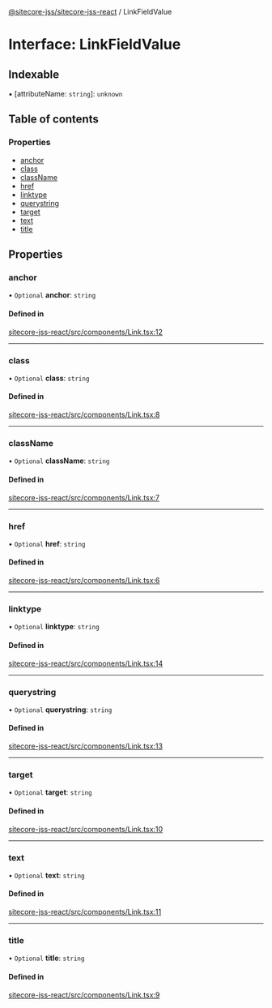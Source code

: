 [@sitecore-jss/sitecore-jss-react](../README.md) / LinkFieldValue

# Interface: LinkFieldValue

## Indexable

▪ [attributeName: `string`]: `unknown`

## Table of contents

### Properties

- [anchor](LinkFieldValue.md#anchor)
- [class](LinkFieldValue.md#class)
- [className](LinkFieldValue.md#classname)
- [href](LinkFieldValue.md#href)
- [linktype](LinkFieldValue.md#linktype)
- [querystring](LinkFieldValue.md#querystring)
- [target](LinkFieldValue.md#target)
- [text](LinkFieldValue.md#text)
- [title](LinkFieldValue.md#title)

## Properties

### anchor

• `Optional` **anchor**: `string`

#### Defined in

[sitecore-jss-react/src/components/Link.tsx:12](https://github.com/Sitecore/jss/blob/b8d8e24bb/packages/sitecore-jss-react/src/components/Link.tsx#L12)

___

### class

• `Optional` **class**: `string`

#### Defined in

[sitecore-jss-react/src/components/Link.tsx:8](https://github.com/Sitecore/jss/blob/b8d8e24bb/packages/sitecore-jss-react/src/components/Link.tsx#L8)

___

### className

• `Optional` **className**: `string`

#### Defined in

[sitecore-jss-react/src/components/Link.tsx:7](https://github.com/Sitecore/jss/blob/b8d8e24bb/packages/sitecore-jss-react/src/components/Link.tsx#L7)

___

### href

• `Optional` **href**: `string`

#### Defined in

[sitecore-jss-react/src/components/Link.tsx:6](https://github.com/Sitecore/jss/blob/b8d8e24bb/packages/sitecore-jss-react/src/components/Link.tsx#L6)

___

### linktype

• `Optional` **linktype**: `string`

#### Defined in

[sitecore-jss-react/src/components/Link.tsx:14](https://github.com/Sitecore/jss/blob/b8d8e24bb/packages/sitecore-jss-react/src/components/Link.tsx#L14)

___

### querystring

• `Optional` **querystring**: `string`

#### Defined in

[sitecore-jss-react/src/components/Link.tsx:13](https://github.com/Sitecore/jss/blob/b8d8e24bb/packages/sitecore-jss-react/src/components/Link.tsx#L13)

___

### target

• `Optional` **target**: `string`

#### Defined in

[sitecore-jss-react/src/components/Link.tsx:10](https://github.com/Sitecore/jss/blob/b8d8e24bb/packages/sitecore-jss-react/src/components/Link.tsx#L10)

___

### text

• `Optional` **text**: `string`

#### Defined in

[sitecore-jss-react/src/components/Link.tsx:11](https://github.com/Sitecore/jss/blob/b8d8e24bb/packages/sitecore-jss-react/src/components/Link.tsx#L11)

___

### title

• `Optional` **title**: `string`

#### Defined in

[sitecore-jss-react/src/components/Link.tsx:9](https://github.com/Sitecore/jss/blob/b8d8e24bb/packages/sitecore-jss-react/src/components/Link.tsx#L9)
